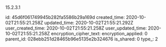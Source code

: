 15.2.3.1

id: 45d6f061749945b282fa5586b29a169d
created_time: 2020-10-02T21:55:21.258Z
updated_time: 2020-10-02T21:55:21.292Z
user_created_time: 2020-10-02T21:55:21.258Z
user_updated_time: 2020-10-02T21:55:21.258Z
encryption_cipher_text: 
encryption_applied: 0
parent_id: 028ebb251d28465b96e5135e2b324676
is_shared: 0
type_: 2